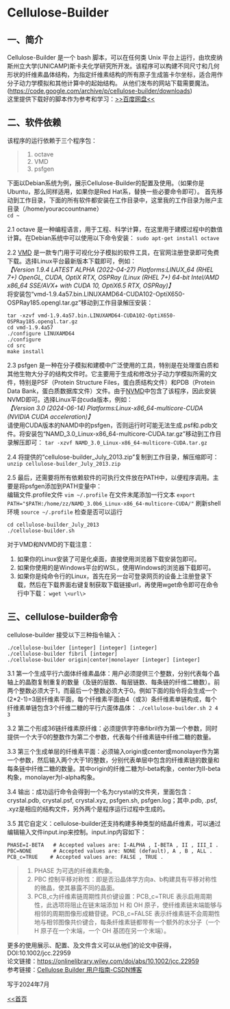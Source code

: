 # Cellulose-Builder
## 一、简介
Cellulose-Builder 是一个 bash 脚本，可以在任何类 Unix 平台上运行，由坎皮纳斯州立大学(UNICAMP)斯卡夫化学研究所开发。该程序可以构建不同尺寸和几何形状的纤维素晶体结构，为指定纤维素结构的所有原子生成笛卡尔坐标，适合用作分子动力学模拟和其他计算中的起始结构。
从他们发布的网站下载需要魔法。(https://code.google.com/archive/p/cellulose-builder/downloads)  
这里提供下载好的脚本作为参考和学习：[>>百度网盘<<](https://pan.baidu.com/s/1L6uzSwMhFk2RGb41h9G_ew?pwd=ydem)

## 二、软件依赖
该程序的运行依赖于三个程序包：
>1. octave
>2. VMD
>3. psfgen

下面以Debian系统为例，展示Cellulose-Builder的配置及使用。（如果你是Ubuntu，那么同样适用，如果你是Red Hat系，替换一些必要命令即可）。
首先移动到工作目录，下面的所有软件都安装在工作目录中，这里我的工作目录为账户主目录（/home/youraccountname）  
`cd ~`

2.1 octave 是一种编程语言，用于工程、科学计算，在这里用于建模过程中的数值计算。在Debian系统中可以使用以下命令安装：
`sudo apt-get install octave`

2.2 [VMD](https://www.ks.uiuc.edu/Research/vmd/) 是一款专门用于可视化分子模拟的软件工具，在官网注册登录即可免费下载。选择Linux平台最新版本下载即可，例如：  
*【Version 1.9.4 LATEST ALPHA (2022-04-27) Platforms:LINUX_64 (RHEL 7+) OpenGL, CUDA, OptiX RTX, OSPRay (Linux (RHEL 7+) 64-bit Intel/AMD x86_64 SSE/AVX+ with CUDA 10, OptiX6.5 RTX, OSPRay)】*  
将安装包“vmd-1.9.4a57.bin.LINUXAMD64-CUDA102-OptiX650-OSPRay185.opengl.tar.gz”移动到工作目录解压安装：
```
tar -xzvf vmd-1.9.4a57.bin.LINUXAMD64-CUDA102-OptiX650-OSPRay185.opengl.tar.gz
cd vmd-1.9.4a57
./configure LINUXAMD64
./configure
cd src
make install
```
2.3 psfgen 是一种在分子模拟和建模中广泛使用的工具，特别是在处理蛋白质和其他生物大分子的结构文件时。它主要用于生成和修改分子动力学模拟所需的文件，特别是PSF（Protein Structure Files，蛋白质结构文件）和PDB（Protein Data Bank，蛋白质数据库文件）文件。由于[NVMD](https://www.ks.uiuc.edu/Research/namd/)中包含了该程序，因此安装NVMD即可。选择Linux平台cuda版本，例如：  
*【Version 3.0 (2024-06-14) Platforms:Linux-x86_64-multicore-CUDA (NVIDIA CUDA acceleration)】*  
请使用CUDA版本的NAMD中的psfgen，否则运行时可能无法生成.psf和.pdb文件。将安装包“NAMD_3.0_Linux-x86_64-multicore-CUDA.tar.gz”移动到工作目录解压即可：
`tar -xzvf NAMD_3.0_Linux-x86_64-multicore-CUDA.tar.gz`

2.4 将提供的“cellulose-builder_July_2013.zip”复制到工作目录，解压缩即可：
`unzip cellulose-builder_July_2013.zip`

2.5 最后，还需要将所有依赖软件的可执行文件放在PATH中，以便程序调用。主要是将psfgen添加到PATH变量中：  
编辑文件.profile文件
`vim ~/.profile`
在文件末尾添加一行文本
`export PATH="$PATH:/home/zz/NAMD_3.0b6_Linux-x86_64-multicore-CUDA/"`
刷新shell环境
`source ~/.profile`
检查是否可以运行
```
cd cellulose-builder_July_2013
./cellulose-builder.sh
```
对于VMD和NVMD的下载注意：
1. 如果你的Linux安装了可是化桌面，直接使用浏览器下载安装包即可。
2. 如果你使用的是Windows平台的WSL，使用Windows的浏览器下载即可。
3. 如果你是纯命令行的Linux，首先在另一台可登录网页的设备上注册登录下载，然后在下载界面右键复制获取下载链接url，再使用wget命令即可在命令行中下载：
`wget \<url\>`

## 三、cellulose-builder命令
cellulose-builder 接受以下三种指令输入：
```
./cellulose-builder [integer] [integer] [integer]
./cellulose-builder fibril [integer]
./cellulose-builder origin|center|monolayer [integer] [integer]
```
3.1 第一个生成平行六面体纤维素晶体：用户必须提供三个整数，分别代表每个晶轴上的晶胞复制重复的数量（及链的层数、每层链数、每条链的纤维二糖数）。前两个整数必须大于1，而最后一个整数必须大于0。例如下面的指令将会生成一个(2*2-1)=3层纤维素平面，每个纤维素平面由4（或3）条纤维素单链构成，每个纤维素单链包含3个纤维二糖的平行六面体晶体：
`./cellulose-builder.sh 2 4 3`

3.2 第二个形成36链纤维素原纤维：必须提供字符串fibril作为第一个参数，同时提供一个大于0的整数作为第二个参数，代表每个纤维素链中纤维二糖的数量。

3.3 第三个生成单层的纤维素平面：必须输入origin或center或monolayer作为第一个参数，然后输入两个大于1的整数，分别代表单层中包含的纤维素链的数量和每条链中纤维二糖的数量。其中origin的纤维二糖为I-beta构象，center为II-beta构象，monolayer为I-alpha构象。

3.4 输出：成功运行命令会得到一个名为crystal的文件夹，里面包含：crystal.pdb, crystal.psf, crystal.xyz, psfgen.sh, psfgen.log；其中.pdb, .psf, .xyz是相应的结构文件，另外两个是程序运行过程中生成的。

3.5 其它自定义：cellulose-builder还支持构建多种类型的结晶纤维素，可以通过编辑输入文件input.inp来控制。input.inp内容如下：
```
PHASE=I-BETA   # Accepted values are: I-ALPHA , I-BETA , II , III_I .
PBC=NONE       # Accepted values are: NONE (default), A , B , ALL .
PCB_c=TRUE    # Accepted values are: FALSE , TRUE .
```
>1. PHASE 为可选的纤维素构象。
>2. PBC 控制平移对称性：即是否沿晶体学方向a、b构建具有平移对称性的微晶，使其暴露不同的晶面。
>3. PCB_c为纤维素链周期性共价键设置：PCB_c=TRUE 表示启用周期性，此选项将阻止在链末端添加 H 和 OH 原子，使纤维素链末端能够与相邻的周期图像形成糖苷键。PCB_c=FALSE 表示纤维素链不会周期性地与相邻图像共价键合，每条纤维素链都带有一个额外的水分子（一个 H 原子在一个末端，一个 OH 基团在另一个末端）。

更多的使用展示、配置、及文件含义可以从他们的论文中获得，DOI:10.1002/jcc.22959  
论文链接：https://onlinelibrary.wiley.com/doi/abs/10.1002/jcc.22959  
参考链接：[Cellulose Builder 用户指南-CSDN博客](https://blog.csdn.net/CocoCream/article/details/130149772?spm=1001.2014.3001.5501)  

写于2024年7月

[<<首页](/)
